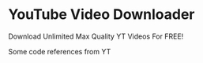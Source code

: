 # YouTube Video Downloader
 Download Unlimited Max Quality YT Videos For FREE!
 
 Some code references from YT
